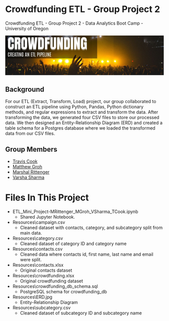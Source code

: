 # Crowdfunding ETL - Group Project 2
Crowdfunding ETL - Group Project 2 - Data Analytics Boot Camp - University of Oregon

![Crowdfunding ETL:  Creating an ETL Pipeline](Resources/project_banner.jpg)

## Background
For our ETL (Extract, Transform, Load) project, our group collaborated to construct an ETL pipeline using Python, Pandas, Python dictionary methods, and regular expressions to extract and transform the data.  After transforming the data, we generated four CSV files to store our processed data. We then designed an Entity-Relationship Diagram (ERD) and created a table schema for a Postgres database where we loaded the transformed data from our CSV files.


## Group Members
- [Travis Cook](https://github.com/byTravis)
- [Matthew Groh](https://github.com/mdg1317)
- [Marshal Rittenger](https://github.com/Ray-Marshal)
- [Varsha Sharma](https://github.com/Svarsha12)

# Files In This Project
- ETL_Mini_Project-MRittenger_MGroh_VSharma_TCook.ipynb
    - Shared Jupyter Notebook.
- Resources\campaign.csv
    - Cleaned dataset with contacts, category, and subcategory split from main data.
- Resources\category.csv
    - Cleaned dataset of category ID and category name
- Resources\contacts.csv
    - Cleaned data where contacts id, first name, last name and email were split.
- Resources\contacts.xlsx
    - Original contacts dataset
- Resources\crowdfunding.xlsx
    - Original crowdfunding dataset
- Resources\crowdfunding_db_schema.sql
    - PostgreSQL schema for crowdfunding_db
- Resources\ERD.jpg
    - Entity-Relationship Diagram
- Resources\subcategory.csv
    - Cleaned dataset of subcategory ID and subcategory name